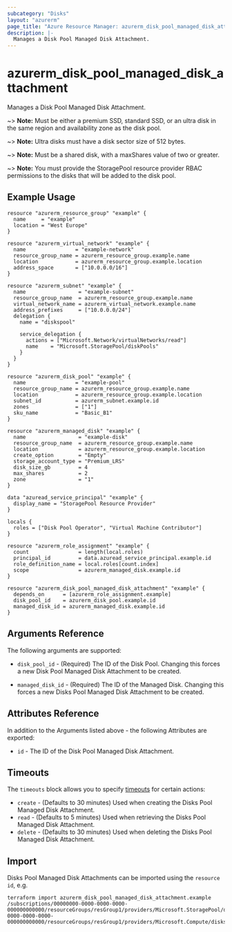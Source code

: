 ```yaml
---
subcategory: "Disks"
layout: "azurerm"
page_title: "Azure Resource Manager: azurerm_disk_pool_managed_disk_attachment"
description: |-
  Manages a Disk Pool Managed Disk Attachment.
---
```


# azurerm_disk_pool_managed_disk_attachment

Manages a Disk Pool Managed Disk Attachment.

~> **Note:** Must be either a premium SSD, standard SSD, or an ultra disk in the same region and availability zone as the disk pool.

~> **Note:** Ultra disks must have a disk sector size of 512 bytes.

~> **Note:** Must be a shared disk, with a maxShares value of two or greater.

~> **Note:** You must provide the StoragePool resource provider RBAC permissions to the disks that will be added to the disk pool.

## Example Usage

```hcl
resource "azurerm_resource_group" "example" {
  name     = "example"
  location = "West Europe"
}

resource "azurerm_virtual_network" "example" {
  name                = "example-network"
  resource_group_name = azurerm_resource_group.example.name
  location            = azurerm_resource_group.example.location
  address_space       = ["10.0.0.0/16"]
}

resource "azurerm_subnet" "example" {
  name                 = "example-subnet"
  resource_group_name  = azurerm_resource_group.example.name
  virtual_network_name = azurerm_virtual_network.example.name
  address_prefixes     = ["10.0.0.0/24"]
  delegation {
    name = "diskspool"

    service_delegation {
      actions = ["Microsoft.Network/virtualNetworks/read"]
      name    = "Microsoft.StoragePool/diskPools"
    }
  }
}

resource "azurerm_disk_pool" "example" {
  name                = "example-pool"
  resource_group_name = azurerm_resource_group.example.name
  location            = azurerm_resource_group.example.location
  subnet_id           = azurerm_subnet.example.id
  zones               = ["1"]
  sku_name            = "Basic_B1"
}

resource "azurerm_managed_disk" "example" {
  name                 = "example-disk"
  resource_group_name  = azurerm_resource_group.example.name
  location             = azurerm_resource_group.example.location
  create_option        = "Empty"
  storage_account_type = "Premium_LRS"
  disk_size_gb         = 4
  max_shares           = 2
  zone                 = "1"
}

data "azuread_service_principal" "example" {
  display_name = "StoragePool Resource Provider"
}

locals {
  roles = ["Disk Pool Operator", "Virtual Machine Contributor"]
}

resource "azurerm_role_assignment" "example" {
  count                = length(local.roles)
  principal_id         = data.azuread_service_principal.example.id
  role_definition_name = local.roles[count.index]
  scope                = azurerm_managed_disk.example.id
}

resource "azurerm_disk_pool_managed_disk_attachment" "example" {
  depends_on      = [azurerm_role_assignment.example]
  disk_pool_id    = azurerm_disk_pool.example.id
  managed_disk_id = azurerm_managed_disk.example.id
}
```

## Arguments Reference

The following arguments are supported:

* `disk_pool_id` - (Required) The ID of the Disk Pool. Changing this forces a new Disk Pool Managed Disk Attachment to be created.

* `managed_disk_id` - (Required) The ID of the Managed Disk. Changing this forces a new Disks Pool Managed Disk Attachment to be created.

## Attributes Reference

In addition to the Arguments listed above - the following Attributes are exported: 

* `id` - The ID of the Disk Pool Managed Disk Attachment.

## Timeouts

The `timeouts` block allows you to specify [timeouts](https://www.terraform.io/language/resources/syntax#operation-timeouts) for certain actions:

* `create` - (Defaults to 30 minutes) Used when creating the Disks Pool Managed Disk Attachment.
* `read` - (Defaults to 5 minutes) Used when retrieving the Disks Pool Managed Disk Attachment.
* `delete` - (Defaults to 30 minutes) Used when deleting the Disks Pool Managed Disk Attachment.

## Import

Disks Pool Managed Disk Attachments can be imported using the `resource id`, e.g.

```shell
terraform import azurerm_disk_pool_managed_disk_attachment.example /subscriptions/00000000-0000-0000-0000-000000000000/resourceGroups/resGroup1/providers/Microsoft.StoragePool/diskPools/storagePool1/managedDisks|/subscriptions/00000000-0000-0000-0000-000000000000/resourceGroups/resGroup1/providers/Microsoft.Compute/disks/disk1
```
